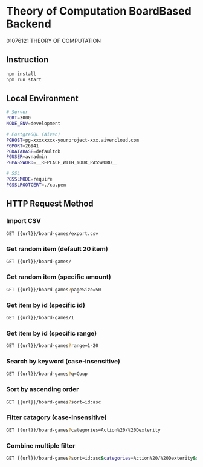 # Theory of Computation BoardBased Backend
01076121 THEORY OF COMPUTATION

## Instruction
```bash
npm install
npm run start
```

## Local Environment
```bash
# Server 
PORT=3000
NODE_ENV=development

# PostgreSQL (Aiven) 
PGHOST=pg-xxxxxxxx-yourproject-xxx.aivencloud.com
PGPORT=26941
PGDATABASE=defaultdb
PGUSER=avnadmin
PGPASSWORD=__REPLACE_WITH_YOUR_PASSWORD__

# SSL 
PGSSLMODE=require
PGSSLROOTCERT=./ca.pem

```

## HTTP Request Method

### Import CSV
```bash
GET {{url}}/board-games/export.csv
```

### Get random item (default 20 item)
```bash
GET {{url}}/board-games/
```

### Get random item (specific amount)
```bash
GET {{url}}/board-games?pageSize=50
```

### Get item by id (specific id)
```bash
GET {{url}}/board-games/1
```

### Get item by id (specific range)
```bash
GET {{url}}/board-games?range=1-20
```

### Search by keyword (case-insensitive)
```bash
GET {{url}}/board-games?q=Coup
```

### Sort by ascending order
```bash
GET {{url}}/board-games?sort=id:asc
```

### Filter catagory (case-insensitive)
```bash
GET {{url}}/board-games?categories=Action%20/%20Dexterity
```

### Combine multiple filter
```bash
GET {{url}}/board-games?sort=id:asc&categories=Action%20/%20Dexterity&q=coup
```







